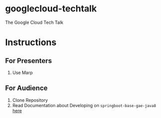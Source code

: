 # googlecloud-techtalk
The Google Cloud Tech Talk

# Instructions

## For Presenters
1. Use Marp

## For Audience
1. Clone Repository
2. Read Documentation about Developing on `springboot-base-gae-java8` [here](https://monashunitplanner.github.io/springboot-base-gae-java8/#/)
